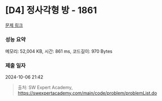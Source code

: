 # [D4] 정사각형 방 - 1861 

[문제 링크](https://swexpertacademy.com/main/code/problem/problemDetail.do?contestProbId=AV5LtJYKDzsDFAXc) 

### 성능 요약

메모리: 52,004 KB, 시간: 861 ms, 코드길이: 970 Bytes

### 제출 일자

2024-10-06 21:42



> 출처: SW Expert Academy, https://swexpertacademy.com/main/code/problem/problemList.do